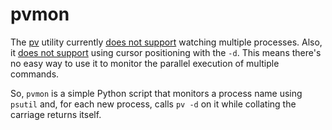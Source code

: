 # pvmon

The [pv](https://codeberg.org/ivarch/pv) utility currently [does not support](https://codeberg.org/ivarch/pv/issues/12) watching multiple processes. Also, it [does not support](https://codeberg.org/ivarch/pv/src/commit/a629a488d7f1d07098caa2a6793e41a3f1088c8d/src/main/options.c#L742) using cursor positioning with the `-d`. This means there's no easy way to use it to monitor the parallel execution of multiple commands.

So, `pvmon` is a simple Python script that monitors a process name using `psutil` and, for each new process, calls `pv -d` on it while collating the carriage returns itself.
